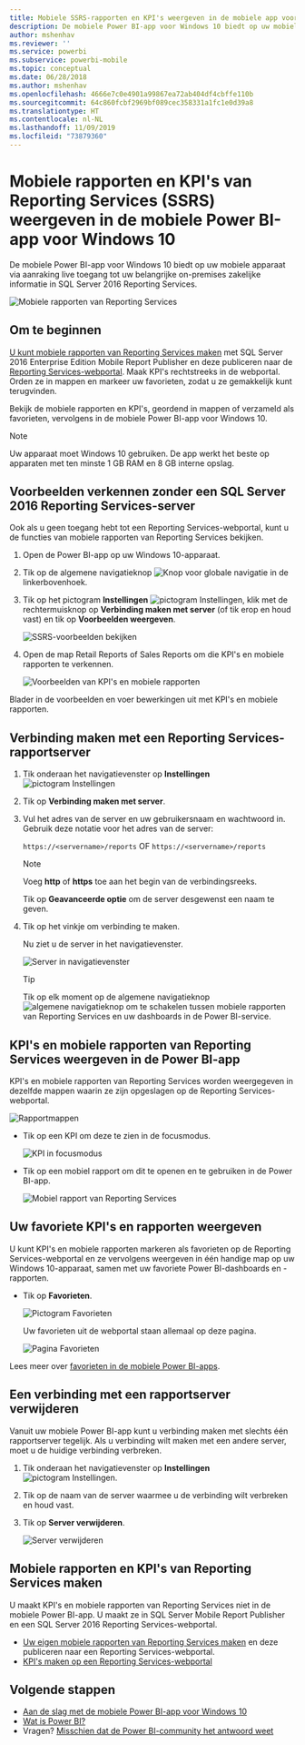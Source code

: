 ```yaml
---
title: Mobiele SSRS-rapporten en KPI's weergeven in de mobiele app voor Windows 10 - Power BI
description: De mobiele Power BI-app voor Windows 10 biedt op uw mobiele apparaat via aanraking live toegang tot uw belangrijke on-premises zakelijke informatie.
author: mshenhav
ms.reviewer: ''
ms.service: powerbi
ms.subservice: powerbi-mobile
ms.topic: conceptual
ms.date: 06/28/2018
ms.author: mshenhav
ms.openlocfilehash: 4666e7c0e4901a99867ea72ab404df4cbffe110b
ms.sourcegitcommit: 64c860fcbf2969bf089cec358331a1fc1e0d39a8
ms.translationtype: HT
ms.contentlocale: nl-NL
ms.lasthandoff: 11/09/2019
ms.locfileid: "73879360"
---
```

# <a name="view-reporting-services-ssrs-mobile-reports-and-kpis-in-the-windows-10-power-bi-mobile-app"></a>Mobiele rapporten en KPI's van Reporting Services (SSRS) weergeven in de mobiele Power BI-app voor Windows 10
De mobiele Power BI-app voor Windows 10 biedt op uw mobiele apparaat via aanraking live toegang tot uw belangrijke on-premises zakelijke informatie in SQL Server 2016 Reporting Services. 

![Mobiele rapporten van Reporting Services](././media/mobile-app-windows-10-ssrs-kpis-mobile-reports/power-bi-ssrs-mobile-report.png)

## <a name="first-things-first"></a>Om te beginnen
[U kunt mobiele rapporten van Reporting Services maken](https://msdn.microsoft.com/library/mt652547.aspx) met SQL Server 2016 Enterprise Edition Mobile Report Publisher en deze publiceren naar de [Reporting Services-webportal](https://msdn.microsoft.com/library/mt637133.aspx). Maak KPI's rechtstreeks in de webportal. Orden ze in mappen en markeer uw favorieten, zodat u ze gemakkelijk kunt terugvinden. 

Bekijk de mobiele rapporten en KPI's, geordend in mappen of verzameld als favorieten, vervolgens in de mobiele Power BI-app voor Windows 10. 

> [!NOTE]
> Uw apparaat moet Windows 10 gebruiken. De app werkt het beste op apparaten met ten minste 1 GB RAM en 8 GB interne opslag.
> 
> 

## <a name="explore-samples-without-a-sql-server-2016-reporting-services-server"></a>Voorbeelden verkennen zonder een SQL Server 2016 Reporting Services-server
Ook als u geen toegang hebt tot een Reporting Services-webportal, kunt u de functies van mobiele rapporten van Reporting Services bekijken.

1. Open de Power BI-app op uw Windows 10-apparaat.
2. Tik op de algemene navigatieknop ![Knop voor globale navigatie](././media/mobile-app-windows-10-ssrs-kpis-mobile-reports/powerbi_windows10_options_icon.png) in de linkerbovenhoek.
3. Tik op het pictogram **Instellingen** ![pictogram Instellingen](./././media/mobile-app-windows-10-ssrs-kpis-mobile-reports/power-bi-settings-icon.png), klik met de rechtermuisknop op **Verbinding maken met server** (of tik erop en houd vast) en tik op **Voorbeelden weergeven**.
   
   ![SSRS-voorbeelden bekijken](./media/mobile-app-windows-10-ssrs-kpis-mobile-reports/power-bi-win10-connect-ssrs-samples.png)
4. Open de map Retail Reports of Sales Reports om die KPI's en mobiele rapporten te verkennen.
   
   ![Voorbeelden van KPI's en mobiele rapporten](./media/mobile-app-windows-10-ssrs-kpis-mobile-reports/power-bi-win10-ssrs-sample-kpis.png)

Blader in de voorbeelden en voer bewerkingen uit met KPI's en mobiele rapporten.

## <a name="connect-to-a-reporting-services-report-server"></a>Verbinding maken met een Reporting Services-rapportserver
1. Tik onderaan het navigatievenster op **Instellingen** ![pictogram Instellingen](./././media/mobile-app-windows-10-ssrs-kpis-mobile-reports/power-bi-settings-icon.png)
2. Tik op **Verbinding maken met server**.
3. Vul het adres van de server en uw gebruikersnaam en wachtwoord in. Gebruik deze notatie voor het adres van de server:
   
     `https://<servername>/reports` OF  `https://<servername>/reports`
   
   > [!NOTE]
   > Voeg **http** of **https** toe aan het begin van de verbindingsreeks.
   > 
   > 
   
    Tik op **Geavanceerde optie** om de server desgewenst een naam te geven.
4. Tik op het vinkje om verbinding te maken. 
   
   Nu ziet u de server in het navigatievenster.
   
   ![Server in navigatievenster](./media/mobile-app-windows-10-ssrs-kpis-mobile-reports/power-bi-ssrs-mobile-report-server.png)
   
   >[!TIP]
   >Tik op elk moment op de algemene navigatieknop ![algemene navigatieknop](././media/mobile-app-windows-10-ssrs-kpis-mobile-reports/powerbi_windows10_options_icon.png) om te schakelen tussen mobiele rapporten van Reporting Services en uw dashboards in de Power BI-service. 
   > 

## <a name="view-reporting-services-kpis-and-mobile-reports-in-the-power-bi-app"></a>KPI's en mobiele rapporten van Reporting Services weergeven in de Power BI-app
KPI's en mobiele rapporten van Reporting Services worden weergegeven in dezelfde mappen waarin ze zijn opgeslagen op de Reporting Services-webportal.

![Rapportmappen](./media/mobile-app-windows-10-ssrs-kpis-mobile-reports/power-bi-ssrs-mobile-report-folders.png)

* Tik op een KPI om deze te zien in de focusmodus.
  
    ![KPI in focusmodus](./media/mobile-app-windows-10-ssrs-kpis-mobile-reports/power-bi-ssrs-mobile-report-kpis.png)
* Tik op een mobiel rapport om dit te openen en te gebruiken in de Power BI-app.
  
    ![Mobiel rapport van Reporting Services](././media/mobile-app-windows-10-ssrs-kpis-mobile-reports/power-bi-ssrs-mobile-report.png)

## <a name="view-your-favorite-kpis-and-reports"></a>Uw favoriete KPI's en rapporten weergeven
U kunt KPI's en mobiele rapporten markeren als favorieten op de Reporting Services-webportal en ze vervolgens weergeven in één handige map op uw Windows 10-apparaat, samen met uw favoriete Power BI-dashboards en -rapporten.

* Tik op **Favorieten**.
  
   ![Pictogram Favorieten](./media/mobile-app-windows-10-ssrs-kpis-mobile-reports/power-bi-ssrs-mobile-report-favorite-menu.png)
  
   Uw favorieten uit de webportal staan allemaal op deze pagina.
  
   ![Pagina Favorieten](./media/mobile-app-windows-10-ssrs-kpis-mobile-reports/power-bi-windows-10-ssrs-favorites.png)

Lees meer over [favorieten in de mobiele Power BI-apps](mobile-apps-favorites.md).

## <a name="remove-a-connection-to-a-report-server"></a>Een verbinding met een rapportserver verwijderen
Vanuit uw mobiele Power BI-app kunt u verbinding maken met slechts één rapportserver tegelijk. Als u verbinding wilt maken met een andere server, moet u de huidige verbinding verbreken.

1. Tik onderaan het navigatievenster op **Instellingen** ![pictogram Instellingen](./././media/mobile-app-windows-10-ssrs-kpis-mobile-reports/power-bi-settings-icon.png).
2. Tik op de naam van de server waarmee u de verbinding wilt verbreken en houd vast.
3. Tik op **Server verwijderen**.
   
    ![Server verwijderen](./media/mobile-app-windows-10-ssrs-kpis-mobile-reports/power-bi-windows-10-ssrs-remove-server-menu.png)

## <a name="create-reporting-services-mobile-reports-and-kpis"></a>Mobiele rapporten en KPI's van Reporting Services maken
U maakt KPI's en mobiele rapporten van Reporting Services niet in de mobiele Power BI-app. U maakt ze in SQL Server Mobile Report Publisher en een SQL Server 2016 Reporting Services-webportal.

* [Uw eigen mobiele rapporten van Reporting Services maken](https://msdn.microsoft.com/library/mt652547.aspx) en deze publiceren naar een Reporting Services-webportal.
* [KPI's maken op een Reporting Services-webportal](https://msdn.microsoft.com/library/mt683632.aspx)

## <a name="next-steps"></a>Volgende stappen
* [Aan de slag met de mobiele Power BI-app voor Windows 10](mobile-windows-10-phone-app-get-started.md)  
* [Wat is Power BI?](../../fundamentals/power-bi-overview.md)  
* Vragen? [Misschien dat de Power BI-community het antwoord weet](https://community.powerbi.com/)


